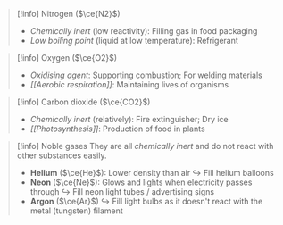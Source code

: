 > [!info] Nitrogen ($\ce{N2}$)
> - *Chemically inert* (low reactivity): Filling gas in food packaging
> - *Low boiling point* (liquid at low temperature): Refrigerant

> [!info] Oxygen ($\ce{O2}$)
> - *Oxidising agent*: Supporting combustion; For welding materials
> - *[[Aerobic respiration]]*: Maintaining lives of organisms

> [!info] Carbon dioxide ($\ce{CO2}$)
> - *Chemically inert* (relatively): Fire extinguisher; Dry ice
> - *[[Photosynthesis]]*: Production of food in plants

> [!info] Noble gases
> They are all *chemically inert* and do not react with other substances easily.
> - **Helium** ($\ce{He}$): Lower density than air
>   ↪️ Fill helium balloons
> - **Neon** ($\ce{Ne}$): Glows and lights when electricity passes through
>   ↪️ Fill neon light tubes / advertising signs
> - **Argon** ($\ce{Ar}$)
>   ↪️ Fill light bulbs as it doesn't react with the metal (tungsten) filament
